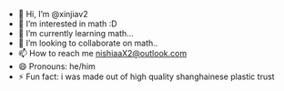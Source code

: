 - 👋 Hi, I’m @xinjiav2
- 👀 I’m interested in math :D
- 🌱 I’m currently learning math...
- 💞️ I’m looking to collaborate on math..
- 📫 How to reach me nishiaaX2@outlook.com
- 😄 Pronouns: he/him
- ⚡ Fun fact: i was made out of high quality shanghainese plastic trust

<!---
xinjiav2/xinjiav2 is a ✨ special ✨ repository because its `README.md` (this file) appears on your GitHub profile.
You can click the Preview link to take a look at your changes.
--->

